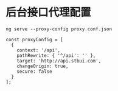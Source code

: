 # 后台接口代理配置

`ng serve --proxy-config proxy.conf.json`

```
const proxyConfig = [
  {
    context: '/api',
    pathRewrite: { '^/api': '' },
    target: 'http://api.stbui.com',
    changeOrigin: true,
    secure: false
  }
];
```
